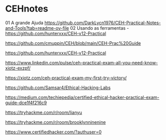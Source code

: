 # CEHnotes

01 A grande Ajuda https://github.com/DarkLycn1976/CEH-Practical-Notes-and-Tools?tab=readme-ov-file
02  Usando as ferramentas - https://github.com/hunterxxx/CEH-v12-Practical

https://github.com/cmuppin/CEH/blob/main/CEH-Prac%20Guide

https://github.com/hunterxxx/CEH-v12-Practical

https://www.linkedin.com/pulse/ceh-practical-exam-all-you-need-know-xiotz-exzpf/

https://xiotz.com/ceh-practical-exam-my-first-try-victory/

https://github.com/Samsar4/Ethical-Hacking-Labs

https://medium.com/techiepedia/certified-ethical-hacker-practical-exam-guide-dce1f4f216c9

https://tryhackme.com/r/room/lianyu

https://tryhackme.com/r/room/brooklynninenine

https://www.certifiedhacker.com/?authuser=0

